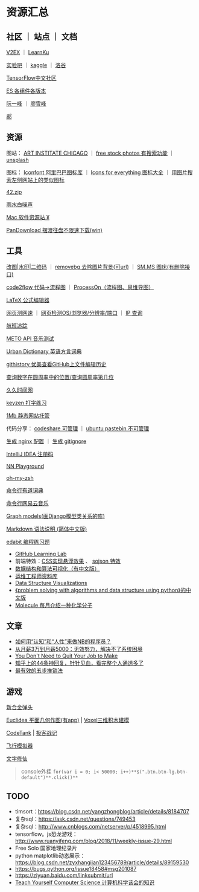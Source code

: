 # 资源汇总

## 社区 ｜ 站点 ｜ 文档

[V2EX](https://www.v2ex.com) ｜ [LearnKu](https://learnku.com)

[实验吧](http://www.shiyanbar.com/ctf/) ｜ [kaggle](https://www.kaggle.com) ｜ [洛谷](https://www.luogu.com.cn/)

[TensorFlow中文社区](http://www.tensorfly.cn/)

[ES 各组件各版本](https://www.elastic.co/cn/downloads/past-releases)

[阮一峰](http://www.ruanyifeng.com/home.html) ｜ [廖雪峰](https://www.liaoxuefeng.com/)

[郝](http://118.190.215.104:84/)

## 资源

图站：
[ART INSTITATE CHICAGO](https://www.artic.edu/collection?is_public_domain=1) ｜ [free stock photos 有搜索功能](https://www.pexels.com) ｜ [unsplash](https://unsplash.com)

图标：
[Iconfont 阿里巴巴图标库](https://www.iconfont.cn) ｜ [Icons for everything 图标大全](https://thenounproject.com/) ｜ [用图片搜索左侧网站上的类似图标](http://compute.vision/nouns/index.html)

[42.zip](https://unforgettable.dk/)

[雨水白噪声](https://rainymood.com/)

[Mac 软件资源站 ¥](http://mac.orsoon.com/)

[PanDownload 摆渡往盘不限速下载(win)](http://pandownload.com/)

## 工具

[改图|水印|二维码](https://www.gaitubao.com) ｜ [removebg 去除图片背景(可url)](https://www.remove.bg) ｜ [SM.MS 图床(有删除接口)](https://sm.ms/)

[code2flow 代码->流程图](https://code2flow.com/) ｜ [ProcessOn（流程图、思维导图）](https://www.processon.com/)

[LaTeX 公式编辑器](http://www.codecogs.com/latex/eqneditor.php)

[网页测网速](http://www.speedtest.net) ｜ [网页检测OS/浏览器/分辨率/端口](http://www.gensee.com/test.html) ｜ [IP 查询](http://tool.chinaz.com/dns)

[航班追踪](http://flightadsb.variflight.com)

[METO API 音乐测试](https://api.i-meto.com/music.page)

[Urban Dictionary 英语方言词典](https://www.urbandictionary.com/)

[githistory 优美查看GitHub上文件编辑历史](https://github.com/pomber/git-history)

[查询数字在圆周率中的位置/查询圆周率第几位](https://www.1415926pi.com)

[久久时间网](http://bjtime.cn)

[keyzen 打字练习](https://wwwtyro.github.io/keyzen/)

[1Mb 静态网站托管](https://1mb.site)

代码分享：
[codeshare 可管理](https://codeshare.io) ｜ [ubuntu pastebin 不可管理](https://paste.ubuntu.com)

[生成 nginx 配置](https://nginxconfig.io/) ｜ [生成 gitignore](https://gitignore.io/)

[IntelliJ IDEA 注册码](http://idea.lanyus.com)

[NN Playground](http://playground.tensorflow.org)

[oh-my-zsh](https://github.com/robbyrussell/oh-my-zsh)

[命令行有道词典](https://github.com/felixonmars/ydcv)

[命令行网易云音乐](https://github.com/darknessomi/musicbox)

[Graph models(画Django模型类关系的库)](https://django-extensions.readthedocs.io/en/latest/graph_models.html)

[Markdown 语法说明 (简体中文版)](https://www.appinn.com/markdown/#list)

[edabit 编程练习题](https://edabit.com/challenges)


- [GitHub Learning Lab](https://lab.github.com/courses)
- 前端特效：[CSS实现悬浮效果](https://mp.weixin.qq.com/s?__biz=MjM5NTY1MjY0MQ==&mid=2650742344&idx=3&sn=fdafa8bec7ab21dfbacb29ea2d605da5&chksm=befe8b0689890210df8483d008a5a354f988247d68f5c023df5865d985437119a88092ab7535&mpshare=1&scene=1&srcid=08174UHCvIUBYXARiory21k9#rd) 、 [sojson 特效](https://www.sojson.com/blog/127.html)
- [数据结构和算法可视化（有中文版）](https://visualgo.net/zh)
- [运维工程师资料库](http://www.opsschool.org/)
- [Data Structure Visualizations](https://www.cs.usfca.edu/~galles/visualization/Algorithms.html)
- [《problem solving with algorithms and data structure using python》的中文版](https://github.com/facert/python-data-structure-cn)
- [Molecule 每月介绍一种化学分子](http://www.chm.bris.ac.uk/motm/motm.htm)

## 文章

- [如何用“认知”和“人性”来做NB的程序员？](http://news.51cto.com/art/201901/590742.htm)
- [从月薪3万到月薪5000：无效努力，解决不了系统困境](https://blog.csdn.net/ityouknow/article/details/88097038)
- [You Don't Need to Quit Your Job to Make](https://blog.stephsmith.io/you-dont-need-to-quit-your-job-to-make/)
- [知乎上的44条神回复，针针见血，看完整个人通透多了](https://mp.weixin.qq.com/s?__biz=MzA4MzQzMTg3Mw==&mid=2686285856&idx=7&sn=fe5bbe7e87d8613260aeaa30f9a25c89&chksm=ba1f408e8d68c998a081c75cd74a40d46cf45eaef843ae9ba90bdacc3dd578fc7cb7fbcd2811&scene=0#rd)
- [最有效的五步推销法](http://www.ruanyifeng.com/blog/2018/11/most-effective-sales-promotion.html)

## 游戏

[新合金弹头](http://www.4399.com/flash/1809.htm#search3)

[Euclidea 平面几何作图(有app)](https://www.euclidea.xyz/en/game/packs/) | [Voxel三维积木建模](https://www.makerbean.com/voxelbuilder#C/2646532a9d8fe9c46af4a261e76f51:A/)

[CodeTank](http://codetank.alloyteam.com/) | [极客战记](https://codecombat.163.com)

[飞行模拟器](https://www.geo-fs.com/int/cn/index.php)

[文字修仙](https://louisalflame.github.io/CFantasyClick/index.html)
> console外挂 `for(var i = 0; i< 50000; i++)**$(".btn.btn-lg.btn-default")**.click()**`


## TODO

- timsort：https://blog.csdn.net/yangzhongblog/article/details/8184707
- 复杂sql：https://ask.csdn.net/questions/749453
- 复杂sql：http://www.cnblogs.com/netserver/p/4518995.html
- tensorflow。js恐龙游戏：http://www.ruanyifeng.com/blog/2018/11/weekly-issue-29.html
- Free Solo 国家地理纪录片
- python matplotlib动态展示：https://blog.csdn.net/zyxhangiian123456789/article/details/89159530
- https://bugs.python.org/issue18458#msg201087
- https://ziyuan.baidu.com/linksubmit/url
- [Teach Yourself Computer Science 计算机科学该会的知识](https://teachyourselfcs.com/)
